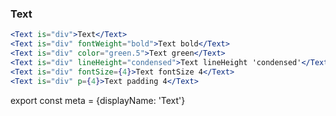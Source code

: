 ### Text

```.jsx
<Text is="div">Text</Text>
<Text is="div" fontWeight="bold">Text bold</Text>
<Text is="div" color="green.5">Text green</Text>
<Text is="div" lineHeight="condensed">Text lineHeight 'condensed'</Text>
<Text is="div" fontSize={4}>Text fontSize 4</Text>
<Text is="div" p={4}>Text padding 4</Text>
```

export const meta = {displayName: 'Text'}
